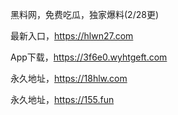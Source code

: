 黑料网，免费吃瓜，独家爆料(2/28更)

最新入口，https://hlwn27.com

App下载，https://3f6e0.wyhtgeft.com

永久地址，https://18hlw.com

永久地址，https://155.fun
